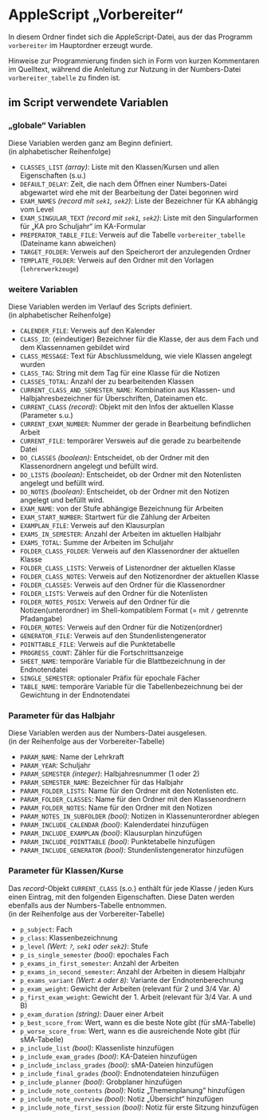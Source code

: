 # AppleScript „Vorbereiter“

In diesem Ordner findet sich die AppleScript-Datei, aus der das Programm `vorbereiter` im Hauptordner erzeugt wurde.

Hinweise zur Programmierung finden sich in Form von kurzen Kommentaren im Quelltext, während die Anleitung zur Nutzung in der Numbers-Datei `vorbereiter_tabelle` zu finden ist.

## im Script verwendete Variablen

### „globale“ Variablen

Diese Variablen werden ganz am Beginn definiert.  
(in alphabetischer Reihenfolge)

- `CLASSES_LIST` *(array)*: Liste mit den Klassen/Kursen und allen Eigenschaften (s.u.)
- `DEFAULT_DELAY`: Zeit, die nach dem Öffnen einer Numbers-Datei abgewartet wird ehe mit der Bearbeitung der Datei begonnen wird
- `EXAM_NAMES` *(record mit `sek1`, `sek2`)*: Liste der Bezeichner für KA abhängig vom Level
- `EXAM_SINGULAR_TEXT` *(record mit `sek1`, `sek2`)*: Liste mit den Singularformen für „KA pro Schuljahr“ im KA-Formular
- `PREPERATOR_TABLE_FILE`: Verweis auf die Tabelle `vorbereiter_tabelle` (Dateiname kann abweichen)
- `TARGET_FOLDER`: Verweis auf den Speicherort der anzulegenden Ordner
- `TEMPLATE_FOLDER`: Verweis auf den Ordner mit den Vorlagen (`lehrerwerkzeuge`)


### weitere Variablen

Diese Variablen werden im Verlauf des Scripts definiert.  
(in alphabetischer Reihenfolge)

- `CALENDER_FILE`: Verweis auf den Kalender
- `CLASS_ID`: (eindeutiger) Bezeichner für die Klasse, der aus dem Fach und dem Klassennamen gebildet wird 
- `CLASS_MESSAGE`: Text für Abschlussmeldung, wie viele Klassen angelegt wurden
- `CLASS_TAG`: String mit dem Tag für eine Klasse für die Notizen
- `CLASSES_TOTAL`: Anzahl der zu bearbeitenden Klassen
- `CURRENT_CLASS_AND_SEMESTER_NAME`: Kombination aus Klassen- und Halbjahresbezeichner für Überschriften, Dateinamen etc.
- `CURRENT_CLASS` *(record)*: Objekt mit den Infos der aktuellen Klasse (Parameter s.u.)
- `CURRENT_EXAM_NUMBER`: Nummer der gerade in Bearbeitung befindlichen Arbeit
- `CURRENT_FILE`: temporärer Versweis auf die gerade zu bearbeitende Datei
- `DO_CLASSES` *(boolean)*: Entscheidet, ob der Ordner mit den Klassenordnern angelegt und befüllt wird.
- `DO_LISTS` *(boolean)*: Entscheidet, ob der Ordner mit den Notenlisten angelegt und befüllt wird.
- `DO_NOTES` *(boolean)*: Entscheidet, ob der Ordner mit den Notizen angelegt und befüllt wird.
- `EXAM_NAME`: von der Stufe abhängige Bezeichnung für Arbeiten
- `EXAM_START_NUMBER`: Startwert für die Zählung der Arbeiten
- `EXAMPLAN_FILE`: Verweis auf den Klausurplan
- `EXAMS_IN_SEMESTER`: Anzahl der Arbeiten im aktuellen Halbjahr
- `EXAMS_TOTAL`: Summe der Arbeiten im Schuljahr 
- `FOLDER_CLASS_FOLDER`: Verweis auf den Klassenordner der aktuellen Klasse
- `FOLDER_CLASS_LISTS`: Verweis of Listenordner der aktuellen Klasse
- `FOLDER_CLASS_NOTES`: Verweis auf den Notizenordner der aktuellen Klasse
- `FOLDER_CLASSES`: Verweis auf den Ordner für die Klassenordner
- `FOLDER_LISTS`: Verweis auf den Ordner für die Notenlisten
- `FOLDER_NOTES_POSIX`: Verweis auf den Ordner für die Notizen(unterordner) im Shell-kompatiblem Format (= mit `/` getrennte Pfadangabe)
- `FOLDER_NOTES`: Verweis auf den Ordner für die Notizen(ordner)
- `GENERATOR_FILE`: Verweis auf den Stundenlistengenerator
- `POINTTABLE_FILE`: Verweis auf die Punktetabelle
- `PROGRESS_COUNT`: Zähler für die Fortschrittsanzeige
- `SHEET_NAME`: temporäre Variable für die Blattbezeichnung in der Endnotendatei
- `SINGLE_SEMESTER`: optionaler Präfix für epochale Fächer
- `TABLE_NAME`: temporäre Variable für die Tabellenbezeichnung bei der Gewichtung in der Endnotendatei


### Parameter für das Halbjahr

Diese Variablen werden aus der Numbers-Datei ausgelesen.  
(in der Reihenfolge aus der Vorbereiter-Tabelle)

- `PARAM_NAME`: Name der Lehrkraft
- `PARAM_YEAR`: Schuljahr
- `PARAM_SEMESTER` *(integer)*: Halbjahresnummer (1 oder 2)
- `PARAM_SEMESTER_NAME`: Bezeichner für das Halbjahr
- `PARAM_FOLDER_LISTS`: Name für den Ordner mit den Notenlisten etc.
- `PARAM_FOLDER_CLASSES`: Name für den Ordner mit den Klassenordnern
- `PARAM_FOLDER_NOTES`: Name für den Ordner mit den Notizen
- `PARAM_NOTES_IN_SUBFOLDER` *(bool)*: Notizen in Klassenunterordner ablegen
- `PARAM_INCLUDE_CALENDAR` *(bool)*: Kalenderdatei hinzufügen
- `PARAM_INCLUDE_EXAMPLAN` *(bool)*: Klausurplan hinzufügen
- `PARAM_INCLUDE_POINTTABLE` *(bool)*: Punktetabelle hinzufügen
- `PARAM_INCLUDE_GENERATOR` *(bool)*: Stundenlistengenerator hinzufügen


### Parameter für Klassen/Kurse

Das *record*-Objekt `CURRENT_CLASS` (s.o.) enthält für jede Klasse / jeden Kurs einen Eintrag, mit den folgenden Eigenschaften. Diese Daten werden ebenfalls aus der Numbers-Tabelle entnommen.  
(in der Reihenfolge aus der Vorbereiter-Tabelle)

- `p_subject`: Fach
- `p_class`: Klassenbezeichnung
- `p_level` *(Wert: `?`, `sek1` oder `sek2`)*: Stufe
- `p_is_single_semester` *(bool)*: epochales Fach
- `p_exams_in_first_semester`: Anzahl der Arbeiten
- `p_exams_in_second_semester`: Anzahl der Arbeiten in diesem Halbjahr 
- `p_exams_variant` *(Wert: `A` oder `B`)*: Variante der Endnotenberechnung
- `p_exam_weight`: Gewicht der Arbeiten (relevant für 2 und 3/4 Var. A)
- `p_first_exam_weight`: Gewicht der 1. Arbeit (relevant für 3/4 Var. A und B)
- `p_exam_duration` *(string)*: Dauer einer Arbeit
- `p_best_score_from`: Wert, wann es die beste Note gibt (für sMA-Tabelle)
- `p_worse_score_from`: Wert, wann es die ausreichende Note gibt (für sMA-Tabelle)
- `p_include_list` *(bool)*: Klassenliste hinzufügen
- `p_include_exam_grades` *(bool)*: KA-Dateien hinzufügen
- `p_include_inclass_grades` *(bool)*: sMA-Dateien hinzufügen
- `p_include_final_grades` *(bool)*: Endnotendateien hinzufügen
- `p_include_planner` *(bool)*: Grobplaner hinzufügen
- `p_include_note_contents` *(bool)*: Notiz „Themenplanung“ hinzufügen
- `p_include_note_overview` *(bool)*: Notiz „Übersicht“ hinzufügen
- `p_include_note_first_session` *(bool)*: Notiz für erste Sitzung hinzufügen